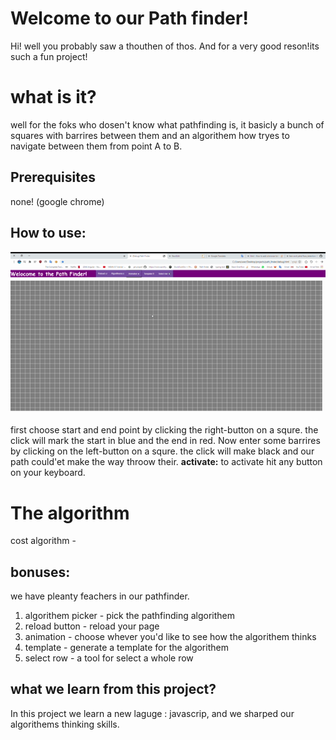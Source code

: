 # Welcome to our Path finder!

Hi! well you probably saw a thouthen of thos.
And for a very good reson!its such a fun project!
# what is it?

well for the foks who dosen't know what pathfinding is, it basicly a bunch of squares with barrires between them and an algorithem how tryes to navigate between them from point A to B. 
## Prerequisites
none! (google chrome)
## How to use:

![using description](https://raw.githubusercontent.com/ben-and-yahel/path_finder/master/Hnet-image.gif)
first choose start and end point by clicking the right-button on a squre. the click will mark the start in blue and the end in red.
Now enter some barrires by clicking on the left-button on a squre. the click will make black and our path could'et make the way throow their.
**activate:**
to activate hit any button on your keyboard.

# The algorithm

cost algorithm - 

## bonuses:

we have pleanty feachers in our pathfinder.
1. algorithem picker - pick the pathfinding algorithem
2. reload button - reload your page
3. animation - choose whever you'd like to see how the algorithem thinks
4. template - generate a template for the algorithem
5. select row - a tool for select a whole row
## what we learn from this project?

In this project we learn a new laguge : javascrip, and we sharped our algorithems thinking skills.
